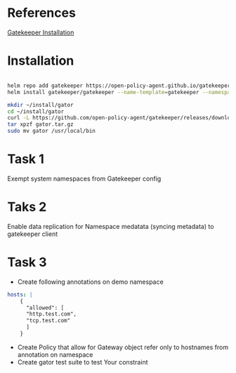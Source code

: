 # References
[Gatekeeper Installation](https://open-policy-agent.github.io/gatekeeper/website/docs/install)

# Installation

```bash

helm repo add gatekeeper https://open-policy-agent.github.io/gatekeeper/charts
helm install gatekeeper/gatekeeper --name-template=gatekeeper --namespace gatekeeper-system --create-namespace

mkdir ~/install/gator
cd ~/install/gator
curl -L https://github.com/open-policy-agent/gatekeeper/releases/download/v3.17.1/gator-v3.17.1-linux-amd64.tar.gz -o gator.tar.gz
tar xpzf gator.tar.gz
sudo mv gator /usr/local/bin
```

# Task 1
Exempt system namespaces from Gatekeeper config

# Taks 2
Enable data replication for Namespace medatata (syncing metadata) to gatekeeper client

# Task 3
- Create following annotations on demo namespace

```yaml
hosts: |
    {
      "allowed": [
      "http.test.com",
      "tcp.test.com"
      ]    
    }
```
- Create Policy that allow for Gateway object refer only to hostnames from annotation on namespace
- Create gator test suite to test Your constraint

